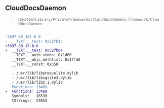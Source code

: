## CloudDocsDaemon

> `/System/Library/PrivateFrameworks/CloudDocsDaemon.framework/CloudDocsDaemon`

```diff

-3097.60.161.0.0
-  __TEXT.__text: 0x32fb1c
+3097.80.13.0.0
+  __TEXT.__text: 0x32fb04
   __TEXT.__auth_stubs: 0x1d60
   __TEXT.__objc_methlist: 0x17fd8
   __TEXT.__const: 0x550

   - /usr/lib/libprequelite.dylib
   - /usr/lib/libsqlite3.dylib
   - /usr/lib/libz.1.dylib
-  Functions: 13489
+  Functions: 13488
   Symbols:   16539
   CStrings:  23653
 

```
